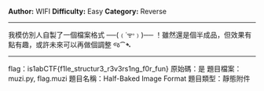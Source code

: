 **Author:** WIFI
**Difficulty:** Easy
**Category:** Reverse
 
---

我模仿別人自製了一個檔案格式 ──(﹙˓ᯤ˒﹚)── ！雖然還是個半成品，但效果有點有趣，或許未來可以再做個調整 જ⁀➴

---
flag：is1abCTF{f1le_structur3_r3v3rs1ng_f0r_fun}
原始碼：是
題目檔案：muzi.py, flag.muzi
題目名稱：Half-Baked Image Format
題目類型：靜態附件